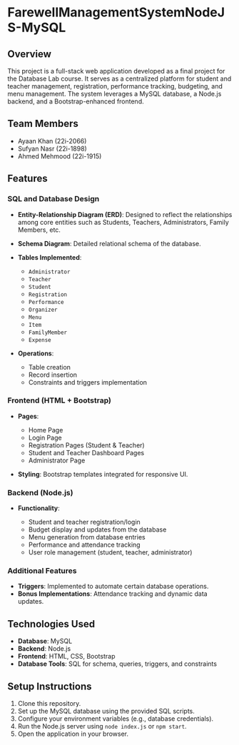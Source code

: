 # FarewellManagementSystemNodeJS-MySQL
## Overview

This project is a full-stack web application developed as a final project for the Database Lab course. It serves as a centralized platform for student and teacher management, registration, performance tracking, budgeting, and menu management. The system leverages a MySQL database, a Node.js backend, and a Bootstrap-enhanced frontend.

## Team Members

* Ayaan Khan (22i-2066)
* Sufyan Nasr (22i-1898)
* Ahmed Mehmood (22i-1915)

## Features

### SQL and Database Design

* **Entity-Relationship Diagram (ERD)**: Designed to reflect the relationships among core entities such as Students, Teachers, Administrators, Family Members, etc.
* **Schema Diagram**: Detailed relational schema of the database.
* **Tables Implemented**:

  * `Administrator`
  * `Teacher`
  * `Student`
  * `Registration`
  * `Performance`
  * `Organizer`
  * `Menu`
  * `Item`
  * `FamilyMember`
  * `Expense`
* **Operations**:

  * Table creation
  * Record insertion
  * Constraints and triggers implementation

### Frontend (HTML + Bootstrap)

* **Pages**:

  * Home Page
  * Login Page
  * Registration Pages (Student & Teacher)
  * Student and Teacher Dashboard Pages
  * Administrator Page
* **Styling**: Bootstrap templates integrated for responsive UI.

### Backend (Node.js)

* **Functionality**:

  * Student and teacher registration/login
  * Budget display and updates from the database
  * Menu generation from database entries
  * Performance and attendance tracking
  * User role management (student, teacher, administrator)

### Additional Features

* **Triggers**: Implemented to automate certain database operations.
* **Bonus Implementations**: Attendance tracking and dynamic data updates.

## Technologies Used

* **Database**: MySQL
* **Backend**: Node.js
* **Frontend**: HTML, CSS, Bootstrap
* **Database Tools**: SQL for schema, queries, triggers, and constraints

## Setup Instructions

1. Clone this repository.
2. Set up the MySQL database using the provided SQL scripts.
3. Configure your environment variables (e.g., database credentials).
4. Run the Node.js server using `node index.js` or `npm start`.
5. Open the application in your browser.


